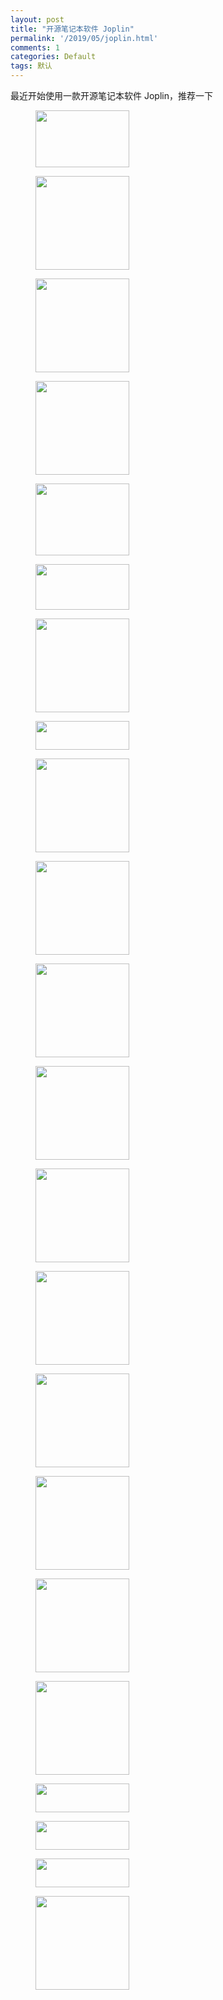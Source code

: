 ```yaml
---
layout: post
title: "开源笔记本软件 Joplin"
permalink: '/2019/05/joplin.html'
comments: 1
categories: Default
tags: 默认
---
```

最近开始使用一款开源笔记本软件 Joplin，推荐一下

<div class="gallery galleryid-0 gallery-columns-3 gallery-size-thumbnail" id="gallery-1"><figure class="gallery-item"> <div class="gallery-icon landscape"> <a href="https://www.terrychan.org/btn_ksyx1171869065-png"><img alt="" class="attachment-thumbnail size-thumbnail" height="91" src="http://cdn.terrychan.org/wp-content/uploads/2019/01/btn_ksyx1171869065-150x91.png" width="150"/></a> </div></figure><figure class="gallery-item"> <div class="gallery-icon landscape"> <a href="https://www.terrychan.org/tim%e6%88%aa%e5%9b%be20190212185336-png"><img alt="" class="attachment-thumbnail size-thumbnail" height="150" src="http://cdn.terrychan.org/wp-content/uploads/2019/02/TIM截图20190212185336-150x150.png" width="150"/></a> </div></figure><figure class="gallery-item"> <div class="gallery-icon landscape"> <a href="https://www.terrychan.org/tim%e6%88%aa%e5%9b%be20190220005253"><img alt="" class="attachment-thumbnail size-thumbnail" height="150" src="http://cdn.terrychan.org/wp-content/uploads/2019/02/TIM截图20190220005253-150x150.png" width="150"/></a> </div></figure><figure class="gallery-item"> <div class="gallery-icon landscape"> <a href="https://www.terrychan.org/cropped-tim%e6%88%aa%e5%9b%be20190220005253-png"><img alt="" class="attachment-thumbnail size-thumbnail" height="150" sizes="(max-width: 150px) 100vw, 150px" src="http://cdn.terrychan.org/wp-content/uploads/2019/02/cropped-TIM截图20190220005253-150x150.png" srcset="http://cdn.terrychan.org/wp-content/uploads/2019/02/cropped-TIM截图20190220005253-150x150.png 150w, http://cdn.terrychan.org/wp-content/uploads/2019/02/cropped-TIM截图20190220005253.png 240w" width="150"/></a> </div></figure><figure class="gallery-item"> <div class="gallery-icon landscape"> <a href="https://www.terrychan.org/tim%e6%88%aa%e5%9b%be20190220005410"><img alt="" class="attachment-thumbnail size-thumbnail" height="115" src="http://cdn.terrychan.org/wp-content/uploads/2019/02/TIM截图20190220005410-150x115.png" width="150"/></a> </div></figure><figure class="gallery-item"> <div class="gallery-icon landscape"> <a href="https://www.terrychan.org/cropped-tim%e6%88%aa%e5%9b%be20190220005410-png"><img alt="" class="attachment-thumbnail size-thumbnail" height="73" src="http://cdn.terrychan.org/wp-content/uploads/2019/02/cropped-TIM截图20190220005410-150x73.png" width="150"/></a> </div></figure><figure class="gallery-item"> <div class="gallery-icon landscape"> <a href="https://www.terrychan.org/tim%e6%88%aa%e5%9b%be20190220005047"><img alt="" class="attachment-thumbnail size-thumbnail" height="150" src="http://cdn.terrychan.org/wp-content/uploads/2019/02/TIM截图20190220005047-150x150.png" width="150"/></a> </div></figure><figure class="gallery-item"> <div class="gallery-icon landscape"> <a href="https://www.terrychan.org/cropped-tim%e6%88%aa%e5%9b%be20190220005047-png"><img alt="" class="attachment-thumbnail size-thumbnail" height="46" src="http://cdn.terrychan.org/wp-content/uploads/2019/02/cropped-TIM截图20190220005047-150x46.png" width="150"/></a> </div></figure><figure class="gallery-item"> <div class="gallery-icon landscape"> <a href="https://www.terrychan.org/s0fs3n_3ivs_1530727598"><img alt="" class="attachment-thumbnail size-thumbnail" height="150" sizes="(max-width: 150px) 100vw, 150px" src="http://cdn.terrychan.org/wp-content/uploads/2019/05/S0fs3N_3ivs_1530727598-150x150.jpg" srcset="http://cdn.terrychan.org/wp-content/uploads/2019/05/S0fs3N_3ivs_1530727598-150x150.jpg 150w, http://cdn.terrychan.org/wp-content/uploads/2019/05/S0fs3N_3ivs_1530727598-50x50.jpg 50w" width="150"/></a> </div></figure><figure class="gallery-item"> <div class="gallery-icon landscape"> <a href="https://www.terrychan.org/s0fs3n_3ivs_1530727598-2"><img alt="" class="attachment-thumbnail size-thumbnail" height="150" sizes="(max-width: 150px) 100vw, 150px" src="http://cdn.terrychan.org/wp-content/uploads/2019/05/S0fs3N_3ivs_1530727598-150x150.jpg" srcset="http://cdn.terrychan.org/wp-content/uploads/2019/05/S0fs3N_3ivs_1530727598-150x150.jpg 150w, http://cdn.terrychan.org/wp-content/uploads/2019/05/S0fs3N_3ivs_1530727598-50x50.jpg 50w" width="150"/></a> </div></figure><figure class="gallery-item"> <div class="gallery-icon landscape"> <a href="https://www.terrychan.org/tgq3gmxbux4_1531302757"><img alt="" class="attachment-thumbnail size-thumbnail" height="150" sizes="(max-width: 150px) 100vw, 150px" src="http://cdn.terrychan.org/wp-content/uploads/2019/05/tgQ3gmxbuX4_1531302757-150x150.jpg" srcset="http://cdn.terrychan.org/wp-content/uploads/2019/05/tgQ3gmxbuX4_1531302757-150x150.jpg 150w, http://cdn.terrychan.org/wp-content/uploads/2019/05/tgQ3gmxbuX4_1531302757-50x50.jpg 50w" width="150"/></a> </div></figure><figure class="gallery-item"> <div class="gallery-icon landscape"> <a href="https://www.terrychan.org/s0fs3n_3ivs_1530727598-3"><img alt="" class="attachment-thumbnail size-thumbnail" height="150" sizes="(max-width: 150px) 100vw, 150px" src="http://cdn.terrychan.org/wp-content/uploads/2019/05/S0fs3N_3ivs_1530727598-150x150.jpg" srcset="http://cdn.terrychan.org/wp-content/uploads/2019/05/S0fs3N_3ivs_1530727598-150x150.jpg 150w, http://cdn.terrychan.org/wp-content/uploads/2019/05/S0fs3N_3ivs_1530727598-50x50.jpg 50w" width="150"/></a> </div></figure><figure class="gallery-item"> <div class="gallery-icon landscape"> <a href="https://www.terrychan.org/tgq3gmxbux4_1531302757-2"><img alt="" class="attachment-thumbnail size-thumbnail" height="150" sizes="(max-width: 150px) 100vw, 150px" src="http://cdn.terrychan.org/wp-content/uploads/2019/05/tgQ3gmxbuX4_1531302757-150x150.jpg" srcset="http://cdn.terrychan.org/wp-content/uploads/2019/05/tgQ3gmxbuX4_1531302757-150x150.jpg 150w, http://cdn.terrychan.org/wp-content/uploads/2019/05/tgQ3gmxbuX4_1531302757-50x50.jpg 50w" width="150"/></a> </div></figure><figure class="gallery-item"> <div class="gallery-icon landscape"> <a href="https://www.terrychan.org/tgq3gmxbux4_1531302757-3"><img alt="" class="attachment-thumbnail size-thumbnail" height="150" sizes="(max-width: 150px) 100vw, 150px" src="http://cdn.terrychan.org/wp-content/uploads/2019/05/tgQ3gmxbuX4_1531302757-150x150.jpg" srcset="http://cdn.terrychan.org/wp-content/uploads/2019/05/tgQ3gmxbuX4_1531302757-150x150.jpg 150w, http://cdn.terrychan.org/wp-content/uploads/2019/05/tgQ3gmxbuX4_1531302757-50x50.jpg 50w" width="150"/></a> </div></figure><figure class="gallery-item"> <div class="gallery-icon landscape"> <a href="https://www.terrychan.org/tgq3gmxbux4_1531302757-4"><img alt="" class="attachment-thumbnail size-thumbnail" height="150" sizes="(max-width: 150px) 100vw, 150px" src="http://cdn.terrychan.org/wp-content/uploads/2019/05/tgQ3gmxbuX4_1531302757-150x150.jpg" srcset="http://cdn.terrychan.org/wp-content/uploads/2019/05/tgQ3gmxbuX4_1531302757-150x150.jpg 150w, http://cdn.terrychan.org/wp-content/uploads/2019/05/tgQ3gmxbuX4_1531302757-50x50.jpg 50w" width="150"/></a> </div></figure><figure class="gallery-item"> <div class="gallery-icon landscape"> <a href="https://www.terrychan.org/266900_29ce_2"><img alt="" class="attachment-thumbnail size-thumbnail" height="150" sizes="(max-width: 150px) 100vw, 150px" src="http://cdn.terrychan.org/wp-content/uploads/2019/05/266900_29ce_2-150x150.jpg" srcset="http://cdn.terrychan.org/wp-content/uploads/2019/05/266900_29ce_2-150x150.jpg 150w, http://cdn.terrychan.org/wp-content/uploads/2019/05/266900_29ce_2-50x50.jpg 50w" width="150"/></a> </div></figure><figure class="gallery-item"> <div class="gallery-icon landscape"> <a href="https://www.terrychan.org/learn-from-the-best2-4"><img alt="" class="attachment-thumbnail size-thumbnail" height="150" sizes="(max-width: 150px) 100vw, 150px" src="http://cdn.terrychan.org/wp-content/uploads/2019/05/Learn-from-the-best2-4-150x150.png" srcset="http://cdn.terrychan.org/wp-content/uploads/2019/05/Learn-from-the-best2-4-150x150.png 150w, http://cdn.terrychan.org/wp-content/uploads/2019/05/Learn-from-the-best2-4-50x50.png 50w" width="150"/></a> </div></figure><figure class="gallery-item"> <div class="gallery-icon landscape"> <a href="https://www.terrychan.org/stockvault-working-at-the-office-office-meeting-with-two-coworkers178272_1"><img alt="" class="attachment-thumbnail size-thumbnail" height="150" sizes="(max-width: 150px) 100vw, 150px" src="http://cdn.terrychan.org/wp-content/uploads/2019/05/stockvault-working-at-the-office-office-meeting-with-two-coworkers178272_1-150x150.jpeg" srcset="http://cdn.terrychan.org/wp-content/uploads/2019/05/stockvault-working-at-the-office-office-meeting-with-two-coworkers178272_1-150x150.jpeg 150w, http://cdn.terrychan.org/wp-content/uploads/2019/05/stockvault-working-at-the-office-office-meeting-with-two-coworkers178272_1-50x50.jpeg 50w" width="150"/></a> </div></figure><figure class="gallery-item"> <div class="gallery-icon landscape"> <a href="https://www.terrychan.org/cropped-tim%e6%88%aa%e5%9b%be20190220005047"><img alt="" class="attachment-thumbnail size-thumbnail" height="46" src="http://cdn.terrychan.org/wp-content/uploads/2019/05/cropped-TIM截图20190220005047-150x46.png" width="150"/></a> </div></figure><figure class="gallery-item"> <div class="gallery-icon landscape"> <a href="https://www.terrychan.org/cropped-tim%e6%88%aa%e5%9b%be20190220005047-2"><img alt="" class="attachment-thumbnail size-thumbnail" height="46" src="http://cdn.terrychan.org/wp-content/uploads/2019/05/cropped-TIM截图20190220005047-150x46.png" width="150"/></a> </div></figure><figure class="gallery-item"> <div class="gallery-icon landscape"> <a href="https://www.terrychan.org/cropped-tim%e6%88%aa%e5%9b%be20190220005047-3"><img alt="" class="attachment-thumbnail size-thumbnail" height="46" src="http://cdn.terrychan.org/wp-content/uploads/2019/05/cropped-TIM截图20190220005047-150x46.png" width="150"/></a> </div></figure><figure class="gallery-item"> <div class="gallery-icon landscape"> <a href="https://www.terrychan.org/show_pet1-2"><img alt="" class="attachment-thumbnail size-thumbnail" height="150" sizes="(max-width: 150px) 100vw, 150px" src="http://cdn.terrychan.org/wp-content/uploads/2019/06/show_pet1-150x150.png" srcset="http://cdn.terrychan.org/wp-content/uploads/2019/06/show_pet1-150x150.png 150w, http://cdn.terrychan.org/wp-content/uploads/2019/06/show_pet1-300x300.png 300w, http://cdn.terrychan.org/wp-content/uploads/2019/06/show_pet1-768x768.png 768w, http://cdn.terrychan.org/wp-content/uploads/2019/06/show_pet1-1024x1024.png 1024w, http://cdn.terrychan.org/wp-content/uploads/2019/06/show_pet1-1200x1200.png 1200w, http://cdn.terrychan.org/wp-content/uploads/2019/06/show_pet1-50x50.png 50w" width="150"/></a> </div></figure> </div>